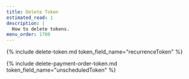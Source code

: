 ```yaml
---
title: Delete Token
estimated_read: 1
description: |
  How to delete tokens.
menu_order: 1700
---
```



{% include delete-token.md token_field_name="recurrenceToken" %}

{% include delete-payment-order-token.md token_field_name="unscheduledToken" %}
